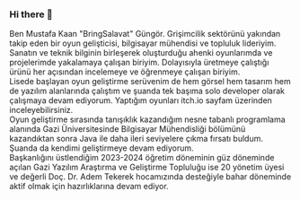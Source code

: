 ### Hi there 👋

<!--
<div id="header" align="center">
  <img src="https://media.giphy.com/media/M9gbBd9nbDrOTu1Mqx/giphy.gif" width="100"/>
</div>
-->
Ben Mustafa Kaan "BringSalavat" Güngör. Grişimcilik sektörünü yakından takip eden bir oyun gelişticisi, bilgisayar mühendisi ve topluluk lideriyim. Sanatın ve teknik bilginin birleşerek oluşturduğu ahenki oyunlarımda ve projelerimde yakalamaya çalışan biriyim. Dolayısıyla üretmeye çalıştığı ürünü her açısından incelemeye ve öğrenmeye çalışan biriyim.   
Lisede başlayan oyun geliştirme serüvenim de hem görsel hem tasarım hem de yazılım alanlarında çalıştım ve şuanda tek başıma solo developer olarak çalışmaya devam ediyorum. Yaptığım oyunları itch.io sayfam üzerinden inceleyebilirsiniz.  
Oyun geliştirme sırasında tanışıklık kazandığım nesne tabanlı programlama alanında Gazi Üniversitesinde Bilgisayar Mühendisliği bölümünü kazandıktan sonra Java ile daha ileri seviyelere çıkma fırsatı buldum. Şuanda da kendimi geliştirmeye devam ediyorum.  
Başkanlığını üstlendiğim 2023-2024 öğretim döneminin güz döneminde açılan Gazi Yazılım Araştırma ve Geliştirme Topluluğu ise 20 yönetim üyesi ve değerli Doç. Dr. Adem Tekerek hocamızında desteğiyle bahar döneminde aktif olmak için hazırlıklarına devam ediyor.

<!--
**MustafaKaanGungor/MustafaKaanGungor** is a ✨ _special_ ✨ repository because its `README.md` (this file) appears on your GitHub profile.

Here are some ideas to get you started:

- 🔭 I’m currently working on ...
- 🌱 I’m currently learning ...
- 👯 I’m looking to collaborate on ...
- 🤔 I’m looking for help with ...
- 💬 Ask me about ...
- 📫 How to reach me: ...
- 😄 Pronouns: ...
- ⚡ Fun fact: ...
-->
